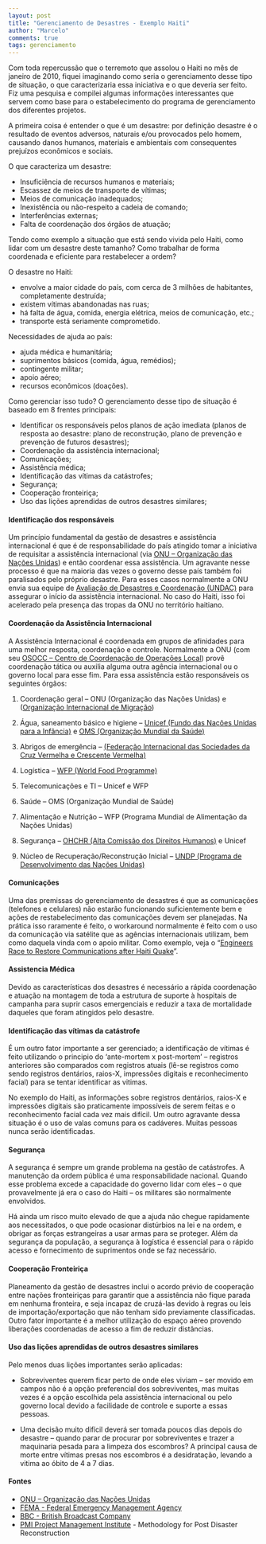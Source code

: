```yaml
---
layout: post
title: "Gerenciamento de Desastres - Exemplo Haiti"
author: "Marcelo"
comments: true
tags: gerenciamento
---
```

Com toda repercussão que o terremoto que assolou o Haiti no mês de janeiro de 2010, fiquei imaginando como seria o gerenciamento desse tipo de situação, o que caracterizaria essa iniciativa e o que deveria ser feito. Fiz uma pesquisa e compilei algumas informações interessantes que servem como base para o estabelecimento do programa de gerenciamento dos diferentes projetos.

A primeira coisa é entender o que é um desastre: por definição desastre é o resultado de eventos adversos, naturais e/ou provocados pelo homem, causando danos humanos, materiais e ambientais com consequentes prejuízos econômicos e sociais.

O que caracteriza um desastre:
* Insuficiência de recursos humanos e materiais;
* Escassez de meios de transporte de vítimas;
* Meios de comunicação inadequados;
* Inexistência ou não-respeito a cadeia de comando;
* Interferências externas;
* Falta de coordenação dos órgãos de atuação;

Tendo como exemplo a situação que está sendo vivida pelo Haiti, como lidar com um desastre deste tamanho? Como trabalhar de forma coordenada e eficiente para restabelecer a ordem?

O desastre no Haiti:
* envolve a maior cidade do país, com cerca de 3 milhões de habitantes, completamente destruída;
* existem vítimas abandonadas nas ruas;
* há falta de água, comida, energia elétrica, meios de comunicação, etc.;
* transporte está seriamente comprometido.

Necessidades de ajuda ao país:
* ajuda médica e humanitária;
* suprimentos básicos (comida, água, remédios);
* contingente militar;
* apoio aéreo;
* recursos econômicos (doações).

Como gerenciar isso tudo? O gerenciamento desse tipo de situação é baseado em 8 frentes principais:
* Identificar os responsáveis pelos planos de ação imediata (planos de resposta ao desastre: plano de reconstrução, plano de prevenção e prevenção de futuros desastres);
* Coordenação da assistência internacional;
* Comunicações;
* Assistência médica;
* Identificação das vítimas da catástrofes;
* Segurança;
* Cooperação fronteiriça;
* Uso das lições aprendidas de outros desastres similares;

#### Identificação dos responsáveis
Um princípio fundamental da gestão de desastres e assistência internacional é que é de responsabilidade do país atingido tomar a iniciativa de requisitar a assistência internacional (via <a href="https://brasil.un.org/pt-br" target=_blank >ONU – Organização das Nações Unidas</a>) e então coordenar essa assistência. Um agravante nesse processo é que na maioria das vezes o governo desse país também  foi paralisados pelo próprio desastre. Para esses casos normalmente a ONU envia sua equipe de <a href="https://www.unocha.org/our-work/coordination/un-disaster-assessment-and-coordination-undac" target=_blank >Avaliação de Desastres e Coordenação (UNDAC)</a> para assegurar o início da assistência internacional. No caso do Haiti, isso foi acelerado pela presença das tropas da ONU no território haitiano.

#### Coordenação da Assistência Internacional

A Assistência Internacional é coordenada em grupos de afinidades para uma melhor resposta, coordenação e controle. Normalmente a ONU (com seu <a href="https://www.unocha.org/our-work/coordination/site-operations-coordination-centre-osocc" target=_blank >OSOCC – Centro de Coordenação de Operações Local</a>) provê coordenação tática ou auxilia alguma outra agência internacional ou o governo local para esse fim. Para essa assistência estão responsáveis os seguintes órgãos:

1. Coordenação geral – ONU (Organização das Nações Unidas) e (<a href="https://www.iom.int/IOM" target=_blank >Organização Internacional de Migração</a>)

2. Água, saneamento básico e higiene – <a href="https://www.unicef.org/brazil/" target=_blank >Unicef (Fundo das Nações Unidas para a Infância)</a> e <a href="https://www.who.int/" target=_blank >OMS (Organização Mundial da Saúde)</a>

3. Abrigos de emergência – <a href="https://media.ifrc.org/ifrc/vIFRC" target=_blank >(Federação Internacional das Sociedades da Cruz Vermelha e Crescente Vermelha)</a>

4. Logística  – <a href="https://www.wfp.org/" target=_blank >WFP (World Food Programme)</a>

5. Telecomunicações e TI – Unicef e WFP

6. Saúde – OMS (Organização Mundial de Saúde)

7. Alimentação e Nutrição – WFP (Programa Mundial de Alimentação da Nações Unidas)

8. Segurança – <a href="https://www.ohchr.org/EN/pages/home.aspx" target=_blank >OHCHR (Alta Comissão dos Direitos Humanos)</a> e Unicef

9. Núcleo de Recuperação/Reconstrução Inicial – <a href="https://www.undp.org/content/undp/en/home.html" target=_blank >UNDP (Programa de Desenvolvimento das Nações Unidas)</a>

#### Comunicações

Uma das premissas do gerenciamento de desastres é que as comunicações (telefones e celulares) não estarão funcionando suficientemente bem e ações de restabelecimento das comunicações devem ser planejadas. Na prática isso raramente é feito, o workaround normalmente é feito com o uso da comunicação via satélite que as agências internacionais utilizam, bem como daquela vinda com o apoio militar.  Como exemplo, veja o “<a href="https://spectrum.ieee.org/tech-talk/telecom/internet/engineers-race-to-restore-communications-after-haiti-quake" target=_blank >Engineers Race to Restore Communications after Haiti Quake</a>”.

#### Assistencia Médica

Devido as características dos desastres é necessário a rápida coordenação e atuação na montagem de toda a estrutura de suporte à hospitais de campanha para suprir casos emergenciais e reduzir a taxa de mortalidade daqueles que foram atingidos pelo desastre.

#### Identificação das vítimas da catástrofe
É um outro fator importante a ser gerenciado; a identificação de vítimas é feito utilizando o principio do ‘ante-mortem x post-mortem’ – registros anteriores são comparados com registros atuais (lê-se registros como sendo registros dentários, raios-X, impressões digitais e reconhecimento facial) para se tentar identificar as vitimas.  

No exemplo do Haiti, as informações sobre registros dentários, raios-X e impressões digitais são praticamente impossíveis de serem feitas e o reconhecimento facial cada vez mais difícil. Um outro agravante dessa situação é o uso de valas comuns para os cadáveres. Muitas pessoas nunca serão identificadas.

#### Segurança

A segurança é sempre um grande problema na gestão de catástrofes. A manutenção da ordem pública é uma responsabilidade nacional. Quando esse problema excede a capacidade do governo lidar com eles – o que provavelmente já era o caso do Haiti – os militares são normalmente envolvidos.

Há ainda um risco muito elevado de que a ajuda não chegue rapidamente aos necessitados, o que pode ocasionar distúrbios na lei e na ordem, e obrigar as forças estrangeiras a usar armas para se proteger.  Além da segurança da população, a segurança à logística é essencial para o rápido acesso e fornecimento de suprimentos onde se faz necessário.

#### Cooperação Fronteiriça

Planeamento da gestão de desastres inclui o acordo prévio de cooperação entre nações fronteiriças para garantir que a assistência não fique parada em nenhuma fronteira, e seja incapaz de cruzá-las devido à regras ou leis de importação/exportação que não tenham sido previamente classificadas. Outro fator importante é a melhor utilização do espaço aéreo provendo liberações coordenadas de acesso a fim de reduzir distâncias.

#### Uso das lições aprendidas de outros desastres similares

Pelo menos duas lições importantes serão aplicadas:

* Sobreviventes querem ficar perto de onde eles viviam – ser movido em campos não é a opção preferencial dos sobreviventes, mas muitas vezes é a opção escolhida pela assistência internacional ou pelo governo local devido a facilidade de controle e suporte a essas pessoas.

* Uma decisão muito difícil deverá ser tomada poucos dias depois do desastre – quando parar de procurar por sobreviventes e trazer a maquinaria pesada para a limpeza dos escombros? A principal causa de morte entre vítimas presas nos escombros é a desidratação, levando a vitima ao óbito de 4 a 7 dias.

#### Fontes

* <a href="https://brasil.un.org/pt-br" target=_blank >ONU – Organização das Nações Unidas</a>
* <a href="https://www.fema.gov/" target=_blank >FEMA - Federal Emergency Management Agency</a>
* <a href="https://news.bbc.co.uk/" target=_blank >BBC - British Broadcast Company</a>
* <a href="https://www.pmi.org" target=_blank >PMI Project Management Institute</a> -  Methodology for Post Disaster Reconstruction
